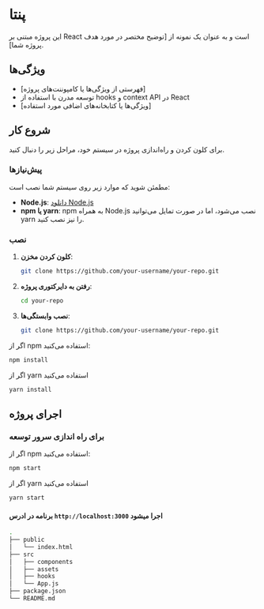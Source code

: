 # پنتا 
این پروژه مبتنی بر React است و به عنوان یک نمونه از [توضیح مختصر در مورد هدف پروژه شما].

## ویژگی‌ها

- [فهرستی از ویژگی‌ها یا کامپوننت‌های پروژه]
- توسعه مدرن با استفاده از hooks و context API در React
- [ویژگی‌ها یا کتابخانه‌های اضافی مورد استفاده]

## شروع کار

برای کلون کردن و راه‌اندازی پروژه در سیستم خود، مراحل زیر را دنبال کنید.

### پیش‌نیازها

مطمئن شوید که موارد زیر روی سیستم شما نصب است:

- **Node.js**: [دانلود Node.js](https://nodejs.org/)
- **npm یا yarn**: npm به همراه Node.js نصب می‌شود، اما در صورت تمایل می‌توانید yarn را نیز نصب کنید.

### نصب

1. **کلون کردن مخزن**:

   ```bash
   git clone https://github.com/your-username/your-repo.git

2. **رفتن به دایرکتوری پروژه**:

   ```bash
   cd your-repo

3. **نصب وابستگی‌ها**:

   ```bash
   git clone https://github.com/your-username/your-repo.git

اگر از npm استفاده می‌کنید: 
  ```bash
  npm install
```
اگر از yarn استفاده می‌کنید

```bash
yarn install
```

## اجرای پروژه
### برای راه اندازی سرور توسعه

اگر از npm استفاده می‌کنید: 
  ```bash
  npm start
```
اگر از yarn استفاده می‌کنید

```bash
yarn start
```

#### برنامه در ادرس `http://localhost:3000` اجرا میشود

```bash
.
├── public
│   └── index.html
├── src
│   ├── components
│   ├── assets
│   ├── hooks
│   └── App.js
├── package.json
└── README.md


